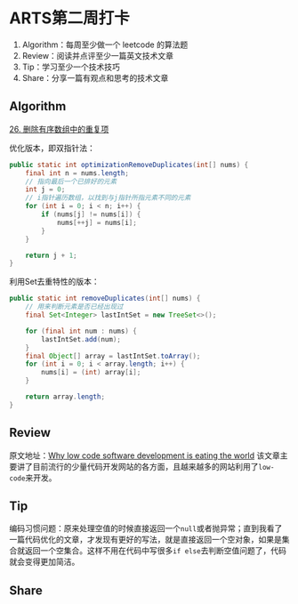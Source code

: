 # ARTS第二周打卡

1. Algorithm：每周至少做一个 leetcode 的算法题
2. Review：阅读并点评至少一篇英文技术文章
3. Tip：学习至少一个技术技巧
4. Share：分享一篇有观点和思考的技术文章



## Algorithm

[26. 删除有序数组中的重复项](https://leetcode-cn.com/problems/remove-duplicates-from-sorted-array/)

优化版本，即双指针法：

```java
public static int optimizationRemoveDuplicates(int[] nums) {
    final int n = nums.length;
    // 指向最后一个已排好的元素
    int j = 0;
    // i指针遍历数组，以找到与j指针所指元素不同的元素
    for (int i = 0; i < n; i++) {
        if (nums[j] != nums[i]) {
            nums[++j] = nums[i];
        }
    }

    return j + 1;
}
```

利用Set去重特性的版本：

```java
public static int removeDuplicates(int[] nums) {
    // 用来判断元素是否已经出现过
    final Set<Integer> lastIntSet = new TreeSet<>();

    for (final int num : nums) {
        lastIntSet.add(num);
    }
    final Object[] array = lastIntSet.toArray();
    for (int i = 0; i < array.length; i++) {
        nums[i] = (int) array[i];
    }

    return array.length;
}
```



## Review

原文地址：[Why low code software development is eating the world](https://blog.devgenius.io/why-low-code-software-development-is-eating-the-world-ca5d9644a821)
该文章主要讲了目前流行的少量代码开发网站的各方面，且越来越多的网站利用了`low-code`来开发。



## Tip
编码习惯问题：原来处理空值的时候直接返回一个`null`或者抛异常；直到我看了一篇代码优化的文章，才发现有更好的写法，就是直接返回一个空对象，如果是集合就返回一个空集合。这样不用在代码中写很多`if else`去判断空值问题了，代码就会变得更加简洁。




## Share

